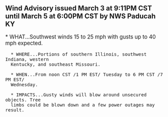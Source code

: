 <p>
   <h2>Wind Advisory issued March 3 at 9:11PM CST until March 5 at 6:00PM CST by NWS Paducah KY</h2>
   <div style="font-size:120%">* WHAT...Southwest winds 15 to 25 mph with gusts up to 40 mph
      expected.
      
      * WHERE...Portions of southern Illinois, southwest Indiana, western
      Kentucky, and southeast Missouri.
      
      * WHEN...From noon CST /1 PM EST/ Tuesday to 6 PM CST /7 PM EST/
      Wednesday.
      
      * IMPACTS...Gusty winds will blow around unsecured objects. Tree
      limbs could be blown down and a few power outages may result.
   </div>
</p>